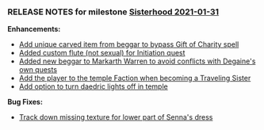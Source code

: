 ### RELEASE NOTES for milestone [Sisterhood 2021-01-31](https://github.com/SkyrimLL/SkLLmods/milestone/82?closed=1) 
**Enhancements:** 
- [Add unique carved item from beggar to bypass Gift of Charity spell](https://github.com/SkyrimLL/SkLLmods/issues/976)
- [Added custom flute (not sexual) for Initiation quest](https://github.com/SkyrimLL/SkLLmods/issues/975)
- [Added new beggar to Markarth Warren to avoid conflicts with Degaine's own quests](https://github.com/SkyrimLL/SkLLmods/issues/974)
- [Add the player to the temple Faction when becoming a Traveling Sister](https://github.com/SkyrimLL/SkLLmods/issues/963)
- [Add option to turn daedric lights off in temple](https://github.com/SkyrimLL/SkLLmods/issues/812)

**Bug Fixes:** 
- [Track down missing texture for lower part of Senna's dress](https://github.com/SkyrimLL/SkLLmods/issues/965)

